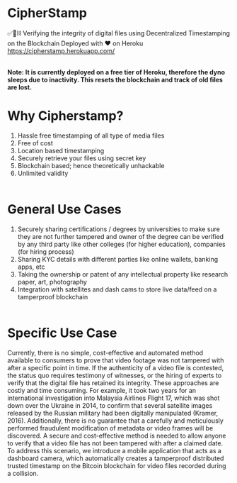 # CipherStamp
✅📂⛓️ Verifying the integrity of digital files using Decentralized Timestamping on the Blockchain
Deployed with ❤️ on Heroku https://cipherstamp.herokuapp.com/ <br /><br />

__Note: It is currently deployed on a free tier of Heroku, therefore the dyno sleeps due to inactivity. This resets the blockchain and track of old files are lost.__

# Why Cipherstamp?
1. Hassle free timestamping of all type of media files <br />
2. Free of cost <br />
3. Location based timestamping <br />
4. Securely retrieve your files using secret key <br />
5. Blockchain based; hence theoretically unhackable <br />
6. Unlimited validity <br /><br />

# General Use Cases
1. Securely sharing certifications / degrees by universities to make sure they are not further tampered and owner of the degree can be verified by any third party like other colleges (for higher education), companies (for hiring process) <br />
2. Sharing KYC details with different parties like online wallets, banking apps, etc <br />
3. Taking the ownership or patent of any intellectual property like research paper, art, photography <br />
4. Integration with satellites and dash cams to store live data/feed on a tamperproof blockchain <br /><br />

# Specific Use Case
Currently, there is no simple, cost-effective and automated method available to consumers to prove that video footage was not tampered with after a specific point in time. If the authenticity of a video file is contested, the status quo requires testimony of witnesses, or the hiring of experts to verify that the digital file has retained its integrity. These approaches are costly and time consuming. For example, it took two years for an international investigation into Malaysia Airlines Flight 17, which was shot down over the Ukraine in 2014, to confirm that several satellite images released by the Russian military had been digitally manipulated (Kramer, 2016). Additionally, there is no guarantee that a carefully and meticulously performed fraudulent modification of metadata or video frames will be discovered. A secure and cost-effective method is needed to allow anyone to verify that a video file has not been tampered with after a claimed date. To address this scenario, we introduce a mobile application that acts as a dashboard camera, which automatically creates a tamperproof distributed trusted timestamp on the Bitcoin blockchain for video files recorded during a collision. <br /><br />






